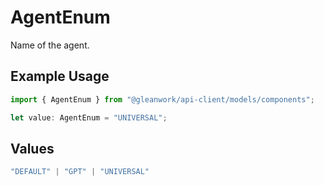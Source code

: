 # AgentEnum

Name of the agent.

## Example Usage

```typescript
import { AgentEnum } from "@gleanwork/api-client/models/components";

let value: AgentEnum = "UNIVERSAL";
```

## Values

```typescript
"DEFAULT" | "GPT" | "UNIVERSAL"
```